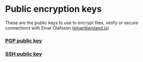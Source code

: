 # Public encryption keys

These are the public keys to use to encrypt files, verify or secure connections with Einar Ólafsson (einar@einland.is)

### [PGP public key](https://raw.githubusercontent.com/einsiol/Public-Encryption-Keys/master/gpg-public-key.asc)

### [SSH public key](https://raw.githubusercontent.com/einsiol/Public-Encryption-Keys/master/ida_rsa.pub)
